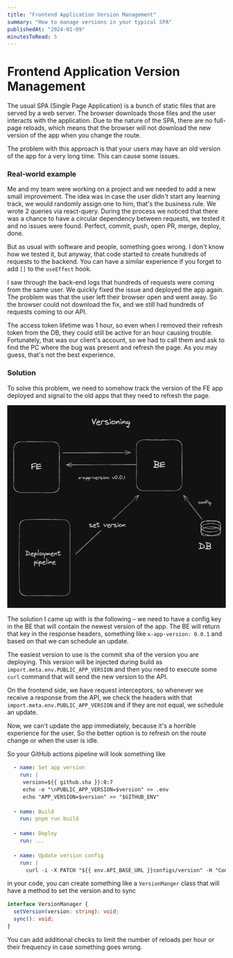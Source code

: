 ```yaml
---
title: "Frontend Application Version Management"
summary: "How to manage versions in your typical SPA"
publishedAt: "2024-01-09"
minutesToRead: 5
---
```


# Frontend Application Version Management

The usual SPA (Single Page Application) is a bunch of static files that are served by a web server. The browser
downloads those files and the user interacts with the application. Due to the nature of the SPA, there are no full-page
reloads, which means that the browser will not download the new version of the app when you change the route.

The problem with this approach is that your users may have an old version of the app for a very long time. This can cause
some issues.

### Real-world example

Me and my team were working on a project and we needed to add a new small improvement. The idea was in case the user
didn't start any learning track, we would randomly assign one to him, that's the business rule.
We wrote 2 queries via react-query. During the process we noticed that there was a chance to have a circular dependency
between requests, we tested it and no issues were found. Perfect, commit, push, open PR, merge, deploy, done.

But as usual with software and people, something goes wrong. I don't know how we tested it, but anyway, that code started to
create hundreds of requests to the backend. You can have a similar experience if you forget to add `[]` to the `useEffect`
hook.

I saw through the back-end logs that hundreds of requests were coming from the same user. We quickly fixed the issue and
deployed the app again. The problem was that the user left their browser open and went away. So the browser could not download
the fix, and we still had hundreds of requests coming to our API.

The access token lifetime was 1 hour, so even when I removed their refresh token from the DB, they could still be active
for an hour causing trouble. Fortunately, that was our client's account, so we had to call them and ask to find the PC 
where the bug was present and refresh the page. As you may guess, that's not the best experience.

### Solution

To solve this problem, we need to somehow track the version of the FE app deployed and signal to the old apps that they
need to refresh the page.

![FE app version management](./assets/fe-version-management.png)

The solution I came up with is the following – we need to have a config key in the BE that will contain the newest version of
the app. The BE will return that key in the response headers, something like `x-app-version: 0.0.1` and based on that
we can schedule an update.

The easiest version to use is the commit sha of the version you are deploying. This version will be injected during
build as `import.meta.env.PUBLIC_APP_VERSION` and then you need to execute some `curl` command that will
send the new version to the API.

On the frontend side, we have request interceptors, so whenever we receive a response from the API, we check the headers
with that `import.meta.env.PUBLIC_APP_VERSION` and if they are not equal, we schedule an update.

Now, we can't update the app immediately, because it's a horrible experience for the user. So the better option is to 
refresh on the route change or when the user is idle.

So your GitHub actions pipeline will look something like

```yaml
  - name: Set app version
    run: |
     version=${{ github.sha }}:0:7
     echo -e "\nPUBLIC_APP_VERSION=$version" >> .env
     echo "APP_VERSION=$version" >> "$GITHUB_ENV"

  - name: Build
    run: pnpm run build

  - name: Deploy
    run: ...

  - name: Update version config
    run: |
      curl -i -X PATCH "${{ env.API_BASE_URL }}configs/version" -H "Content-Type: application/json" -H "x-api-key: ${{ secrets.api_key}}" --data "{ \"version\": \"${{ env.APP_VERSION }}\" }"
```

in your code, you can create something like a `VersionManger` class that will have a method to set the version and to sync

```ts
interface VersionManager {
  setVersion(version: string): void;
  sync(): void;
}
```

You can add additional checks to limit the number of reloads per hour or their frequency in case something goes wrong.
